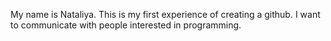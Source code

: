 My name is Nataliya.
This is my first experience of creating a github.
I want to communicate with people interested in programming.

